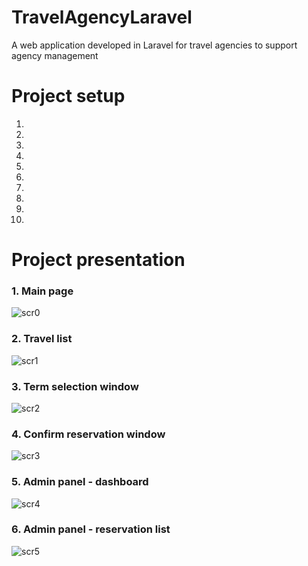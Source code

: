 # TravelAgencyLaravel
A web application developed in Laravel for travel agencies to support agency management


# Project setup
1.
2.
3.
4.
5.
6.
7.
8.
9.
10.


# Project presentation

### 1. Main page
![scr0](https://user-images.githubusercontent.com/56698760/119235845-aa9c5e00-bb34-11eb-9b69-4e5f42f28754.png)

### 2. Travel list
![scr1](https://user-images.githubusercontent.com/56698760/119235810-880a4500-bb34-11eb-8756-f90779061c9b.png)

### 3. Term selection window
![scr2](https://user-images.githubusercontent.com/56698760/119235816-893b7200-bb34-11eb-977a-f7f45cd52ade.png)

### 4. Confirm reservation window
![scr3](https://user-images.githubusercontent.com/56698760/119235803-83de2780-bb34-11eb-9e8b-f310f93b38c0.png)

### 5. Admin panel - dashboard
![scr4](https://user-images.githubusercontent.com/56698760/119235806-86d91800-bb34-11eb-840c-08f3022ea701.png)

### 6. Admin panel - reservation list
![scr5](https://user-images.githubusercontent.com/56698760/119235808-8771ae80-bb34-11eb-956d-e9a3b6e8e511.png)



